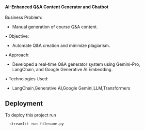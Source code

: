 #### AI-Enhanced Q&A Content Generator and Chatbot
Business Problem:
 - Manual generation of course Q&A content.

• Objective:
 - Automate Q&A creation and minimize plagiarism.

• Approach:
- Developed a real-time Q&A generator system using Gemini-Pro, LangChain, and Google Generative
AI Embedding.

• Technologies Used:
 - LangChain,Generative AI,Google Gemini,LLM,Transformers




## Deployment

To deploy this project run

```bash
  streamlit run filename.py
```


